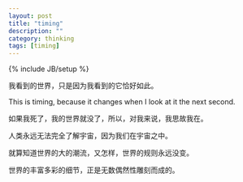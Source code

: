 ```yaml
---
layout: post
title: "timing"
description: ""
category: thinking
tags: [timing]
---
```

{% include JB/setup %}

  我看到的世界，只是因为我看到的它恰好如此。
  
  This is timing, because it changes when I look at it the next second.
  
  如果我死了，我的世界就没了，所以，对我来说，我思故我在。
  
  人类永远无法完全了解宇宙，因为我们在宇宙之中。
  
  就算知道世界的大的潮流，又怎样，世界的规则永远没变。
  
  世界的丰富多彩的细节，正是无数偶然性雕刻而成的。